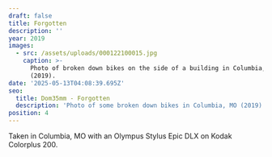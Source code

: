 ```yaml
---
draft: false
title: Forgotten
description: ''
year: 2019
images:
  - src: /assets/uploads/000122100015.jpg
    caption: >-
      Photo of broken down bikes on the side of a building in Columbia, MO
      (2019).
date: '2025-05-13T04:08:39.695Z'
seo:
  title: Dom35mm - Forgotten
  description: 'Photo of some broken down bikes in Columbia, MO (2019).'
position: 4
---
```




Taken in Columbia, MO with an Olympus Stylus Epic DLX on Kodak Colorplus 200.
